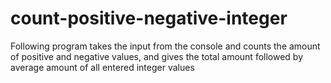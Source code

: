 # count-positive-negative-integer
Following program takes the input from the console and counts the amount of positive and negative values, and gives the total amount followed by average amount of all entered integer values
